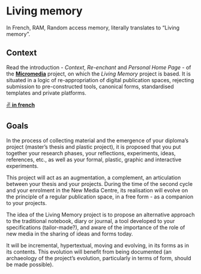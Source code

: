# Living memory

In French, RAM, Random access memory, literally translates to “Living memory”.

## Context
Read the introduction - _Context_, _Re-enchant_ and _Personal Home Page_ - of the **[Micromedia](../micromedia)** project, on which the _Living Memory_ project is based. It is situated in a logic of re-appropriation of digital publication spaces, rejecting submission to pre-constructed tools, canonical forms, standardised templates and private platforms.

[✌ **in french**](?fr)

## Goals

In the process of collecting material and the emergence of your diploma’s project (master’s thesis and plastic project), it is proposed that you put together your research phases, your reflections, experiments, ideas, references, etc., as well as your formal, plastic, graphic and interactive experiments.

This project will act as an augmentation, a complement, an articulation between your thesis and your projects. During the time of the second cycle and your enrolment in the New Media Centre, its realisation will evolve on the principle of a regular publication space, in a free form - as a companion to your projects.

The idea of the Living Memory project is to propose an alternative approach to the traditional notebook, diary or journal, a tool developed to your specifications (tailor-made?), and aware of the importance of the role of new media in the sharing of ideas and forms today.

It will be incremental, hypertextual, moving and evolving, in its forms as in its contents. This evolution will benefit from being documented (an archaeology of the project’s evolution, particularly in terms of form, should be made possible).

